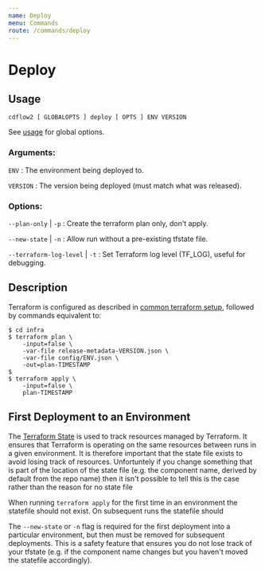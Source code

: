 ```yaml
---
name: Deploy
menu: Commands
route: /commands/deploy
---
```


# Deploy

## Usage

`cdflow2 [ GLOBALOPTS ] deploy [ OPTS ] ENV VERSION`

See [usage](./usage) for global options.

### Arguments:

`ENV`
: The environment being deployed to.

`VERSION`
: The version being deployed (must match what was released).

### Options:

`--plan-only` | `-p`
: Create the terraform plan only, don't apply.

`--new-state` | `-n`
: Allow run without a pre-existing tfstate file.

`--terraform-log-level` | `-t`
: Set Terraform log level (TF_LOG), useful for debugging.

## Description

Terraform is configured as described in [common terraform setup](common-terraform-setup), followed by commands
equivalent to:

```shell-session
$ cd infra
$ terraform plan \
    -input=false \
    -var-file release-metadata-VERSION.json \
    -var-file config/ENV.json \
    -out=plan-TIMESTAMP
$ 
$ terraform apply \
    -input=false \
    plan-TIMESTAMP
```

## First Deployment to an Environment

The [Terraform State](https://www.terraform.io/docs/language/state/index.html) is used to track
resources managed by Terraform. It ensures that Terraform is operating on the same resources between
runs in a given environment. It is therefore important that the state file exists to avoid losing
track of resources. Unfortuntely if you change something that is part of the location of the state
file (e.g. the component name, derived by default from the repo name) then it isn't possible to tell
this is the case rather than the reason for no state file 

When running `terraform apply` for the first time in an environment
 the statefile should not exist. On
subsequent runs the statefile should

The `--new-state` or `-n` flag is required for the first deployment into a particular
environment, but then must be removed for subsequent deployments. This is a safety
feature that ensures you do not lose track of your tfstate (e.g. if the component name
changes but you haven't moved the statefile accordingly).
